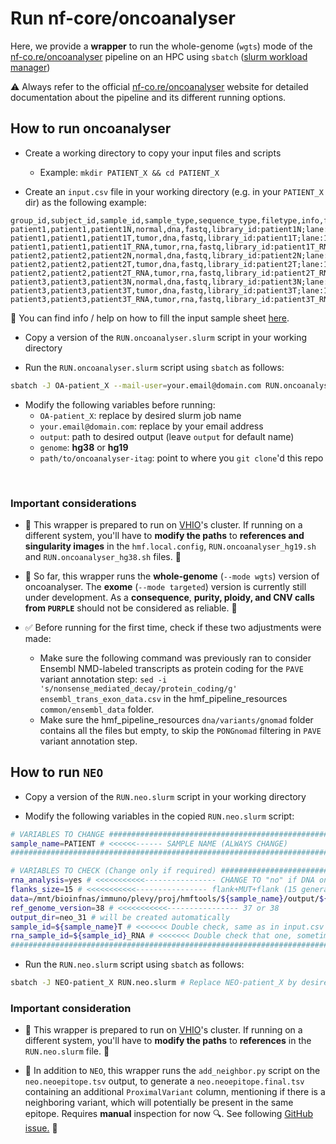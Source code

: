 # Run nf-core/oncoanalyser

Here, we provide a **wrapper** to run the whole-genome (`wgts`) mode of the [nf-co.re/oncoanalyser](https://nf-co.re/oncoanalyser) pipeline on an HPC using `sbatch` ([slurm workload manager](https://slurm.schedmd.com/documentation.html))

⚠️ Always refer to the official [nf-co.re/oncoanalyser](https://nf-co.re/oncoanalyser) website for detailed documentation about the pipeline and its different running options. 

## How to run oncoanalyser
- Create a working directory to copy your input files and scripts
    - Example: `mkdir PATIENT_X && cd PATIENT_X`

- Create an `input.csv` file in your working directory (e.g. in your `PATIENT_X` dir) as the following example:
```
group_id,subject_id,sample_id,sample_type,sequence_type,filetype,info,filepath
patient1,patient1,patient1N,normal,dna,fastq,library_id:patient1N;lane:1,/mnt/petasan_immuno/raw_data/itag/VHIO/patient1/Fastq/patient1_Normal_1.fastq.gz;/mnt/petasan_immuno/raw_data/itag/VHIO/patient1/Fastq/patient1_Normal_2.fastq.gz
patient1,patient1,patient1T,tumor,dna,fastq,library_id:patient1T;lane:1,/mnt/petasan_immuno/raw_data/itag/VHIO/patient1/Fastq/patient1_Tumor_DNA_1.fastq.gz;/mnt/petasan_immuno/raw_data/itag/VHIO/patient1/Fastq/patient1_Tumor_DNA_2.fastq.gz
patient1,patient1,patient1T_RNA,tumor,rna,fastq,library_id:patient1T_RNA;lane:1,/mnt/petasan_immuno/raw_data/itag/VHIO/patient1/Fastq/patient1_Tumor_RNA_1.fastq.gz;/mnt/petasan_immuno/raw_data/itag/VHIO/patient1/Fastq/patient1_Tumor_RNA_2.fastq.gz
patient2,patient2,patient2N,normal,dna,fastq,library_id:patient2N;lane:1,/mnt/petasan_immuno/raw_data/itag/VHIO/patient2/Fastq/patient2_Normal_1.fastq.gz;/mnt/petasan_immuno/raw_data/itag/VHIO/patient2/Fastq/patient2_Normal_2.fastq.gz
patient2,patient2,patient2T,tumor,dna,fastq,library_id:patient2T;lane:1,/mnt/petasan_immuno/raw_data/itag/VHIO/patient2/Fastq/patient2_Tumor_DNA_1.fastq.gz;/mnt/petasan_immuno/raw_data/itag/VHIO/patient2/Fastq/patient2_Tumor_DNA_2.fastq.gz
patient2,patient2,patient2T_RNA,tumor,rna,fastq,library_id:patient2T_RNA;lane:1,/mnt/petasan_immuno/raw_data/itag/VHIO/patient2/Fastq/patient2_Tumor_RNA_1.fastq.gz;/mnt/petasan_immuno/raw_data/itag/VHIO/patient2/Fastq/patient2_Tumor_RNA_2.fastq.gz
patient3,patient3,patient3N,normal,dna,fastq,library_id:patient3N;lane:1,/mnt/petasan_immuno/raw_data/itag/VHIO/patient3/Fastq/patient3_Normal_1.fastq.gz;/mnt/petasan_immuno/raw_data/itag/VHIO/patient3/Fastq/patient3_Normal_2.fastq.gz
patient3,patient3,patient3T,tumor,dna,fastq,library_id:patient3T;lane:1,/mnt/petasan_immuno/raw_data/itag/VHIO/patient3/Fastq/patient3_Tumor_DNA_1.fastq.gz;/mnt/petasan_immuno/raw_data/itag/VHIO/patient3/Fastq/patient3_Tumor_DNA_2.fastq.gz
patient3,patient3,patient3T_RNA,tumor,rna,fastq,library_id:patient3T_RNA;lane:1,/mnt/petasan_immuno/raw_data/itag/VHIO/patient3/Fastq/patient3_Tumor_RNA_1.fastq.gz;/mnt/petasan_immuno/raw_data/itag/VHIO/patient3/Fastq/patient3_Tumor_RNA_2.fastq.gz
```
🔗 You can find info / help on how to fill the input sample sheet [here](https://nf-co.re/oncoanalyser/2.2.0/docs/usage/#samplesheet).

- Copy a version of the `RUN.oncoanalyser.slurm` script in your working directory

- Run the `RUN.oncoanalyser.slurm` script using `sbatch` as follows:
```bash
sbatch -J OA-patient_X --mail-user=your.email@domain.com RUN.oncoanalyser.slurm input.csv output genome	path/to/oncoanalyser-itag
```

- Modify the following variables before running:
    - `OA-patient_X`: replace by desired slurm job name
    - `your.email@domain.com`: replace by your email address
    - `output`: path to desired output (leave `output` for default name)
    - `genome`: **hg38** or **hg19**
    - `path/to/oncoanalyser-itag`: point to where you `git clone`'d this repo

<br>

### Important considerations
- 🚨 This wrapper is prepared to run on [VHIO](https://www.vhio.net)'s cluster. If running on a different system, you'll have to **modify the paths** to **references and singularity images** in the `hmf.local.config`, `RUN.oncoanalyser_hg19.sh` and `RUN.oncoanalyser_hg38.sh` files. 🚨

- 🧬 So far, this wrapper runs the **whole-genome** (`--mode wgts`) version of oncoanalyser. The **exome** (`--mode targeted`) version is currently still under development. As a **consequence**, **purity, ploidy, and CNV calls from `PURPLE`** should not be considered as reliable. 🧬

- ✅ Before running for the first time, check if these two adjustments were made:
    - Make sure the following command was previously ran to consider Ensembl NMD-labeled transcripts as protein coding for the `PAVE` variant annotation step: `sed -i 's/nonsense_mediated_decay/protein_coding/g' ensembl_trans_exon_data.csv` in the hmf_pipeline_resources `common/ensembl_data` folder.
    - Make sure the hmf_pipeline_resources `dna/variants/gnomad` folder contains all the files but empty, to skip the `PONGnomad` filtering in `PAVE` variant annotation step.
    

## How to run `NEO`

- Copy a version of the `RUN.neo.slurm` script in your working directory

- Modify the following variables in the copied `RUN.neo.slurm` script: 

```bash
# VARIABLES TO CHANGE #############################################################
sample_name=PATIENT # <<<<<<------ SAMPLE NAME (ALWAYS CHANGE)                    #
###################################################################################
```
```bash
# VARIABLES TO CHECK (Change only if required) #####################################################################################################
rna_analysis=yes # <<<<<<<<<<<---------------- CHANGE TO "no" if DNA only analysis
flanks_size=15 # <<<<<<<<<<<---------------- flank+MUT+flank (15 generates 31mers, 12 generates 25mers...)
data=/mnt/bioinfnas/immuno/plevy/proj/hmftools/${sample_name}/output/${sample_name} # <<<<<<<<<<<---------------- PATH OF ONCOANALYSER OUTPUTS
ref_genome_version=38 # <<<<<<<<<<<---------------- 37 or 38
output_dir=neo_31 # will be created automatically
sample_id=${sample_name}T # <<<<<<< Double check, same as in input.csv
rna_sample_id=${sample_id}_RNA # <<<<<<< Double check that one, sometimes {sample_id}RNA (without "_")
####################################################################################################################################################
```

- Run the `RUN.neo.slurm` script using `sbatch` as follows:
```bash
sbatch -J NEO-patient_X RUN.neo.slurm # Replace NEO-patient_X by desired slurm job name
```

### Important consideration
- 🚨 This wrapper is prepared to run on [VHIO](https://www.vhio.net)'s cluster. If running on a different system, you'll have to **modify the paths** to **references** in the `RUN.neo.slurm` file. 🚨

- 🧬 In addition to `NEO`, this wrapper runs the `add_neighbor.py` script on the `neo.neoepitope.tsv` output, to generate a `neo.neoepitope.final.tsv` containing an additional `ProximalVariant` column, mentioning if there is a neighboring variant, which will potentially be present in the same epitope. Requires **manual** inspection for now 🔍. See following [GitHub issue.](https://github.com/hartwigmedical/hmftools/issues/709) 🧬 